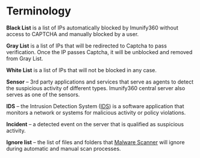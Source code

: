 # Terminology


**Black List** is a list of IPs automatically blocked by Imunify360 without access to CAPTCHA and manually blocked by a user.

**Gray List** is a list of IPs that will be redirected to Captcha to pass verification. Once the IP passes Captcha, it will be unblocked and removed from Gray List.

**White List** is a list of IPs that will not be blocked in any case.

**Sensor** – 3rd party applications and services that serve as agents to detect the suspicious activity of different types. Imunify360 central server also serves as one of the sensors.

**IDS** – the Intrusion Detection System ([IDS](https://en.wikipedia.org/wiki/Intrusion_detection_system)) is a software application that monitors a network or systems for malicious activity or policy violations.

**Incident** – a detected event on the server that is qualified as suspicious activity.

**Ignore list** – the list of files and folders that [Malware Scanner](/dashboard/#malware-scanner) will ignore during automatic and manual scan processes.

